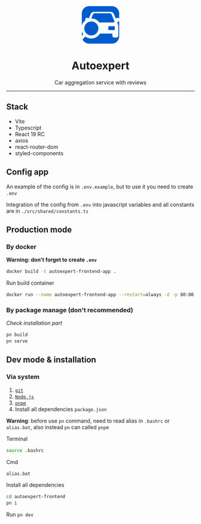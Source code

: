 <div align="center">

<img src="./src/assets/images/autoexpert-logo.webp" alt="autoexpert" width="100"/>

# Autoexpert

Car aggregation service with reviews

</div>

---

## Stack

- Vite
- Typescript
- React 19 RC
- axios
- react-router-dom
- styled-components

## Config app

An example of the config is in `.env.example`, but to use it you need to create `.env`

Integration of the config from `.env` into javascript variables and all constants are in
`./src/shared/constants.ts`

## Production mode

### By docker

<strong> Warning: don't forget to create `.env` </strong>

```sh
docker build -t autoexpert-frontend-app .
```

Run build container

```sh
docker run --name autoexpert-frontend-app --restart=always -d -p 80:80 autoexpert-frontend-app
```

### By package manage (don't recommended)

_Check installation part_

```sh
pn build
pn serve
```

## Dev mode & installation

### Via system

1. [`git`](https://git-scm.com/)
2. [`Node.js`](https://nodejs.org/)
3. [`pnpm`](https://pnpm.io/installation)
4. Install all dependencies `package.json`

**Warning**: before use `pn` command, need to read alias in `.bashrc` or `alias.bat`, also instead `pn` can
called `pnpm`

Terminal

```sh
source .bashrc
```

Cmd

```sh
alias.bat
```

Install all dependencies

```sh
cd autoexpert-frontend
pn i
```

Run `pn dev`
